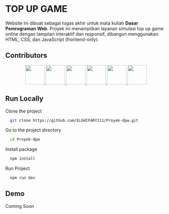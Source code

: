 # TOP UP GAME

Website ini dibuat sebagai tugas akhir untuk mata kuliah **Dasar Pemrograman Web**. Proyek ini menampilkan layanan simulasi top up game online dengan tampilan interaktif dan responsif, dibangun menggunakan HTML, CSS, dan JavaScript (frontend-only).

<!--
![Logo](https://dev-to-uploads.s3.amazonaws.com/uploads/articles/th5xamgrr6se0x5ro4g6.png) -->

## Contributors

<p align="center">
  <a href="https://github.com/hann050505">
    <img src="https://avatars.githubusercontent.com/hann050505" width="60" />
  </a>
  <a href="https://github.com/ELGHIFARY111">
    <img src="https://avatars.githubusercontent.com/ELGHIFARY111" width="60" />
  </a>
  <a href="https://github.com/ACH-Rayyan">
    <img src="https://avatars.githubusercontent.com/ACH-Rayyan" width="60" />
  </a>
  <a href="https://github.com/lucathy-475">
    <img src="https://avatars.githubusercontent.com/lucathy-475" width="60" />
  </a>
  <a href="https://github.com/Fathulimann123">
    <img src="https://avatars.githubusercontent.com/Fathulimann123" width="60" />
  </a>
  <a href="https://github.com/Roti18">
    <img src="https://avatars.githubusercontent.com/Roti18" width="60" />
  </a>
</p>

## Run Locally

Clone the project

```bash
  git clone https://github.com/ELGHIFARY111/Proyek-dpw.git
```

Go to the project directory

```bash
  cd Proyek-dpw
```

Install package

```bash
  npm install
```

Run Project

```bash
  npm run dev
```

## Demo

Coming Soon
